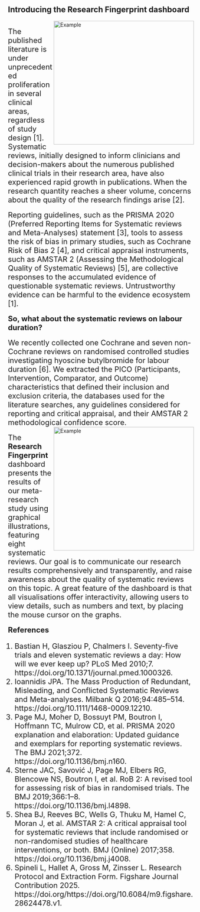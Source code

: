 ## Introducing the Research Fingerprint dashboard 

<img src="stork_with_baby.png" alt="Example" width="380" height="335" align="right"/>
<br>
<span style="font-size: 20px;">The published literature is under unprecedented proliferation in several clinical areas, regardless of study design [1].</span> 
<span style="font-size: 20px;">Systematic reviews, initially designed to inform clinicians and decision-makers about the numerous published clinical trials in their research area, 
have also experienced rapid growth in publications.</span> 
<span style="font-size: 20px;">When the research quantity reaches a sheer volume, concerns about the quality of the research findings arise [2].</span> 
<br><br>
<span style="font-size: 20px;">Reporting guidelines, such as the PRISMA 2020 (Preferred Reporting Items for Systematic reviews and Meta-Analyses) statement [3], 
tools to assess the risk of bias in primary studies, such as Cochrane Risk of Bias 2 [4], and critical appraisal instruments, 
such as AMSTAR 2 (Assessing the Methodological Quality of Systematic Reviews) [5], are collective responses to the accumulated evidence of questionable systematic reviews. 
Untrustworthy evidence can be harmful to the evidence ecosystem [1].</span>  
<br><br>
<span style="font-size: 20px;"><strong>So, what about the systematic reviews on labour duration?</strong></span> 
<br><br>
<span style="font-size: 20px;">We recently collected one Cochrane and seven non-Cochrane reviews on randomised controlled studies investigating hyoscine butylbromide for labour duration [6]. 
We extracted the PICO (Participants, Intervention, Comparator, and Outcome) characteristics that defined their inclusion and exclusion criteria, the databases used for the literature searches, 
any guidelines considered for reporting and critical appraisal, and their AMSTAR 2 methodological confidence score.</span> 
<br>
<img src="mother_baby.png" alt="Example" width="380" height="335" align="right"/>
<br>
<span style="font-size: 20px;">The <strong>Research Fingerprint</strong> dashboard presents the results of our meta-research study using graphical illustrations, featuring eight systematic reviews. 
Our goal is to communicate our research results comprehensively and transparently, and raise awareness about the quality of systematic reviews on this topic. 
A great feature of the dashboard is that all visualisations offer interactivity, allowing users to view details, such as numbers and text, by placing the mouse cursor on the graphs.</span> 
<br><br>
<span style="font-size: 20px;"><strong>References</strong></span> 
<br>
<ol style="font-size: 20px; margin-left: 0; padding-left: 18px;">
<li>Bastian H, Glasziou P, Chalmers I. Seventy-five trials and eleven systematic reviews a day: How will we ever keep up? PLoS Med 2010;7. https://doi.org/10.1371/journal.pmed.1000326.</a></li>
<li>Ioannidis JPA. The Mass Production of Redundant, Misleading, and Conflicted Systematic Reviews and Meta-analyses. Milbank Q 2016;94:485–514. https://doi.org/10.1111/1468-0009.12210.</a></li>
<li>Page MJ, Moher D, Bossuyt PM, Boutron I, Hoffmann TC, Mulrow CD, et al. PRISMA 2020 explanation and elaboration: Updated guidance and exemplars for reporting systematic reviews. The BMJ 2021;372. https://doi.org/10.1136/bmj.n160.</a></li>
<li>Sterne JAC, Savović J, Page MJ, Elbers RG, Blencowe NS, Boutron I, et al. RoB 2: A revised tool for assessing risk of bias in randomised trials. The BMJ 2019;366:1–8. https://doi.org/10.1136/bmj.l4898.</a></li>
<li>Shea BJ, Reeves BC, Wells G, Thuku M, Hamel C, Moran J, et al. AMSTAR 2: A critical appraisal tool for systematic reviews that include randomised or non-randomised studies of healthcare interventions, or both. BMJ (Online) 2017;358. https://doi.org/10.1136/bmj.j4008.</a></li>
<li>Spineli L, Hallet A, Gross M, Zinsser L. Research Protocol and Extraction Form. Figshare Journal Contribution 2025. https://doi.org/https://doi.org/10.6084/m9.figshare.28624478.v1.</a></li>
</ol>
